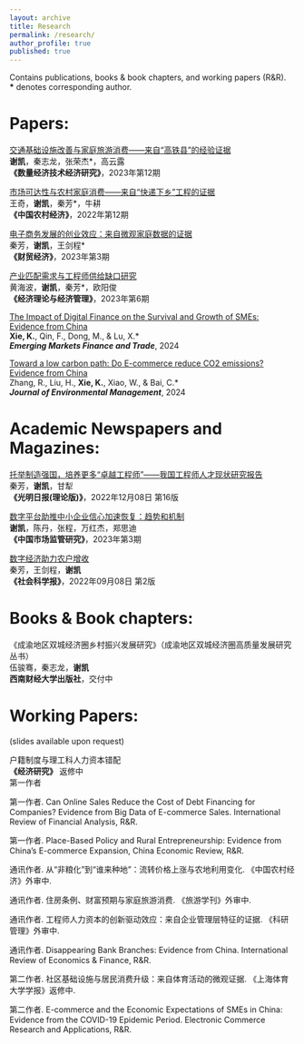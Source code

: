 ```yaml
---
layout: archive
title: Research
permalink: /research/
author_profile: true
published: true
---
```


Contains publications, books & book chapters, and working papers (R&R).<br>
**\*** denotes corresponding author.

Papers: 
======
[交通基础设施改善与家庭旅游消费——来自“高铁县”的经验证据](https://kns.cnki.net/kcms2/article/abstract?v=3uoqIhG8C45S0n9fL2suRadTyEVl2pW9UrhTDCdPD64IA6cfqkuuZwo38F5tCK_4tgCZN1wj3h3oBdu-TBhb_FBHX9Qp1qxa&uniplatform=NZKPT)<br>
**谢凯**，秦志龙，张荣杰*，高云露<br>
**《数量经济技术经济研究》**，2023年第12期

[市场可达性与农村家庭消费——来自“快递下乡”工程的证据](http://crecrs-zgncjj.ajcass.org/Magazine/Show/84492)<br>
王奇，**谢凯**，秦芳*，牛耕<br>
**《中国农村经济》**，2022年第12期

[电子商务发展的创业效应：来自微观家庭数据的证据](http://cmjj.ajcass.org/Magazine/Show?ID=939)<br>
秦芳，**谢凯**，王剑程*<br>
**《财贸经济》**，2023年第3期

[产业匹配需求与工程师供给缺口研究](https://kns.cnki.net/kcms2/article/abstract?v=3uoqIhG8C44YLTlOAiTRKibYlV5Vjs7ioT0BO4yQ4m_mOgeS2ml3UAdMqQkwSXjJ94fURQO5KTdm6F3belbEgO41CnIeNPId&uniplatform=NZKPT)<br>
黄海波，**谢凯**，秦芳*，欧阳俊<br>
**《经济理论与经济管理》**，2023年第6期

[The Impact of Digital Finance on the Survival and Growth of SMEs: Evidence from China](https://www.tandfonline.com/doi/abs/10.1080/1540496X.2024.2332392)<br>
**Xie, K.**, Qin, F., Dong, M., & Lu, X.*<br>
_**Emerging Markets Finance and Trade**_, 2024

[Toward a low carbon path: Do E-commerce reduce CO2 emissions? Evidence from China](https://www.sciencedirect.com/science/article/abs/pii/S0301479723025938)<br>
Zhang, R., Liu, H., **Xie, K.**, Xiao, W., & Bai, C.*<br>
_**Journal of Environmental Management**_, 2024


Academic Newspapers and Magazines: 
======
[托举制造强国，培养更多“卓越工程师”——我国工程师人才现状研究报告](https://epaper.gmw.cn/gmrb/html/2022-12/08/nw.D110000gmrb_20221208_1-16.htm)<br>
秦芳，**谢凯**，甘犁<br>
**《光明日报(理论版)》**，2022年12月08日 第16版

[数字平台助推中小企业信心加速恢复：趋势和机制](https://kns.cnki.net/kcms2/article/abstract?v=3uoqIhG8C44YLTlOAiTRKibYlV5Vjs7ioT0BO4yQ4m_mOgeS2ml3UDrL-YceOCIulxFoR5-cuTv4Vkd-dCYxIyF81ezJlt7M&uniplatform=NZKPT)<br>
**谢凯**，陈丹，张程，万红杰，郑思迪<br>
**《中国市场监管研究》**，2023年第3期

[数字经济助力农户增收](http://epaper.routeryun.com/Article/index/aid/7163431.html)<br>
秦芳，王剑程，**谢凯**<br>
**《社会科学报》**，2022年09月08日 第2版

Books & Book chapters: 
======
《成渝地区双城经济圈乡村振兴发展研究》（成渝地区双城经济圈高质量发展研究丛书）<br>
伍骏骞，秦志龙，**谢凯**<br>
**西南财经大学出版社**，交付中

Working Papers:
======
(slides available upon request)

户籍制度与理工科人力资本错配<br>
**《经济研究》** 返修中<br>
第一作者<br>

第一作者. Can Online Sales Reduce the Cost of Debt Financing for Companies? Evidence from Big Data of E-commerce Sales. International Review of Financial Analysis, R&R.<br>

第一作者. Place-Based Policy and Rural Entrepreneurship: Evidence from China’s E-commerce Expansion, China Economic Review, R&R.<br>

通讯作者. 从“非粮化”到“谁来种地”：流转价格上涨与农地利用变化. 《中国农村经济》外审中.<br>

通讯作者. 住房条例、财富预期与家庭旅游消费. 《旅游学刊》外审中.<br>

通讯作者. 工程师人力资本的创新驱动效应：来自企业管理层特征的证据. 《科研管理》外审中.<br>

通讯作者. Disappearing Bank Branches: Evidence from China. International Review of Economics & Finance, R&R.<br>

第二作者. 社区基础设施与居民消费升级：来自体育活动的微观证据. 《上海体育大学学报》返修中.<br>

第二作者. E-commerce and the Economic Expectations of SMEs in China: Evidence from the COVID-19 Epidemic Period. Electronic Commerce Research and Applications, R&R.

